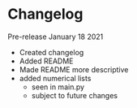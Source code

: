 # Changelog
Pre-release January 18 2021
- Created changelog
- Added README
- Made README more descriptive
- added numerical lists
  - seen in main.py
  - subject to future changes